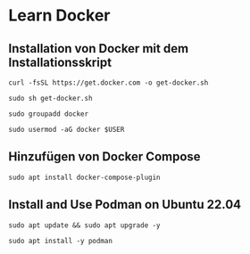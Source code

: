 # Learn Docker

## Installation von Docker mit dem Installationsskript

```
curl -fsSL https://get.docker.com -o get-docker.sh

sudo sh get-docker.sh

sudo groupadd docker

sudo usermod -aG docker $USER

```


## Hinzufügen von Docker Compose

```
sudo apt install docker-compose-plugin
```



## Install and Use Podman on Ubuntu 22.04 

```
sudo apt update && sudo apt upgrade -y

sudo apt install -y podman
```

